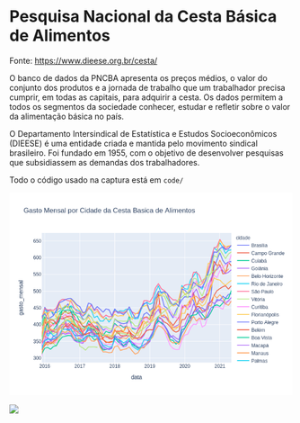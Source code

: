 # Pesquisa Nacional da Cesta Básica de Alimentos


Fonte: https://www.dieese.org.br/cesta/

O banco de dados da PNCBA apresenta os preços médios, o valor do conjunto dos produtos e a jornada de trabalho que um trabalhador precisa cumprir, em todas as capitais, para adquirir a cesta. Os dados permitem a todos os segmentos da sociedade conhecer, estudar e refletir sobre o valor da alimentação básica no país. 

O Departamento Intersindical de Estatística e Estudos Socioeconômicos (DIEESE) é uma entidade criada e mantida pelo movimento sindical brasileiro. Foi fundado em 1955, com o objetivo de desenvolver pesquisas que subsidiassem as demandas dos trabalhadores.

Todo o código usado na captura está em `code/`


![](images/gasto_mensal.png)


![](/images/horas_de_trabalho.png)

